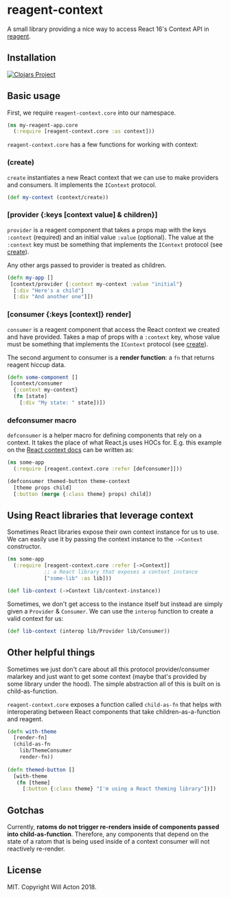 # reagent-context

A small library providing a nice way to access React 16's Context API in
[reagent](https://github.com/reagent-project/reagent).

## Installation

[![Clojars Project](https://img.shields.io/clojars/v/lilactown/reagent-context.svg)](https://clojars.org/lilactown/reagent-context)

## Basic usage

First, we require `reagent-context.core` into our namespace.

```clojure
(ns my-reagent-app.core
  (:require [reagent-context.core :as context]))
```

`reagent-context.core` has a few functions for working with context:

### (create)

`create` instantiates a new React context that we can use to make providers
and consumers. It implements the `IContext` protocol.

```clojure
(def my-context (context/create))
```

### [provider {:keys [context value] & children}] 

`provider` is a reagent component that takes a props map with the keys
`:context` (required) and an initial value `:value` (optional). The value at the
`:context` key must be something that implements the `IContext` protocol
(see [create](#create)).

Any other args passed to provider is treated as children.

```clojure
(defn my-app []
 [context/provider {:context my-context :value "initial"}
  [:div "Here's a child"]
  [:div "And another one"]])
```

### [consumer {:keys [context]} render]

`consumer` is a reagent component that access the React context we created
and have provided. Takes a map of props with a `:context` key, whose value must
be something that implements the `IContext` protocol (see [create](#create)).

The second argument to consumer is a **render function**: a `fn` that returns
reagent hiccup data.

```clojure
(defn some-component []
 [context/consumer
  {:context my-context}
  (fn [state]
    [:div "My state: " state])])
```

### defconsumer macro

`defconsumer` is a helper macro for defining components that rely on a context.
It takes the place of what React.js uses HOCs for. E.g. this example on the
[React context docs](https://reactjs.org/docs/context.html#consuming-context-with-a-hoc)
can be written as:

```clojure
(ns some-app
  (:require [reagent.context.core :refer [defconsumer]]))

(defconsumer themed-button theme-context
  [theme props child]
  [:button (merge {:class theme} props) child])
```


## Using React libraries that leverage context

Sometimes React libraries expose their own context instance for us to use. We
can easily use it by passing the context instance to the `->Context` constructor.

```clojure
(ns some-app
  (:require [reagent-context.core :refer [->Context]]
            ;; a React library that exposes a context instance
            ["some-lib" :as lib]))

(def lib-context (->Context lib/context-instance))
```

Sometimes, we don't get access to the instance itself but instead are simply
given a `Provider` & `Consumer`. We can use the `interop` function to create a
valid context for us:

```clojure
(def lib-context (interop lib/Provider lib/Consumer))
```

## Other helpful things

Sometimes we just don't care about all this protocol provider/consumer malarkey
and just want to get some context (maybe that's provided by some library under
the hood). The simple abstraction all of this is built on is child-as-function.

`reagent-context.core` exposes a function called `child-as-fn` that helps with
interoperating between React components that take children-as-a-function and
reagent.

```clojure
(defn with-theme
  [render-fn]
  (child-as-fn
    lib/ThemeConsumer
    render-fn))
    
(defn themed-button []
  [with-theme
   (fn [theme]
     [:button {:class theme} "I'm using a React theming library"])])
```

## Gotchas

Currently, **ratoms do not trigger re-renders inside of components passed into
child-as-function**. Therefore, any components that depend on the state of a
ratom that is being used inside of a context consumer will not reactively
re-render.


## License

MIT. Copyright Will Acton 2018.
